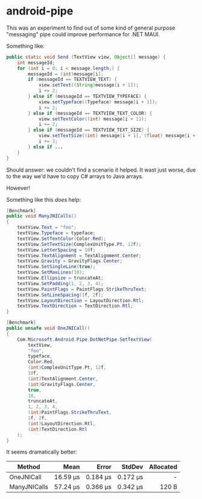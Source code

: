 # android-pipe

This was an experiment to find out of some kind of general purpose
"messaging" pipe could improve performance for .NET MAUI.

Something like:

```java
public static void Send (TextView view, Object[] message) {
    int messageId;
    for (int i = 0; i < message.length;) {
        messageId = (int)message[i];
        if (messageId == TEXTVIEW_TEXT) {
            view.setText((String)message[i + 1]);
            i += 2;
        } else if (messageId == TEXTVIEW_TYPEFACE) {
            view.setTypeface((Typeface) message[i + 1]);
            i += 2;
        } else if (messageId == TEXTVIEW_TEXT_COLOR) {
            view.setTextColor((int) message[i + 1]);
            i += 2;
        } else if (messageId == TEXTVIEW_TEXT_SIZE) {
            view.setTextSize((int) message[i + 1], (float) message[i + 2]);
            i += 3;
        } else if ...
    }
}
```

Should answer: we couldn't find a scenario it helped. It wast just
worse, due to the way we'd have to copy C# arrays to Java arrays.

However!

Something like this *does* help:

```csharp
[Benchmark]
public void ManyJNICalls()
{
    textView.Text = "foo";
    textView.Typeface = typeface;
    textView.SetTextColor(Color.Red);
    textView.SetTextSize(ComplexUnitType.Pt, 12f);
    textView.LetterSpacing = 10f;
    textView.TextAlignment = TextAlignment.Center;
    textView.Gravity = GravityFlags.Center;
    textView.SetSingleLine(true);
    textView.SetMaxLines(10);
    textView.Ellipsize = truncateAt;
    textView.SetPadding(1, 2, 3, 4);
    textView.PaintFlags = PaintFlags.StrikeThruText;
    textView.SetLineSpacing(1f, 2f);
    textView.LayoutDirection = LayoutDirection.Rtl;
    textView.TextDirection = TextDirection.Rtl;
}

[Benchmark]
public unsafe void OneJNICall()
{
    Com.Microsoft.Android.Pipe.DotNetPipe.SetTextView(
        textView,
        "foo",
        typeface,
        Color.Red,
        (int)ComplexUnitType.Pt, 12f,
        10f,
        (int)TextAlignment.Center,
        (int)GravityFlags.Center,
        true,
        10,
        truncateAt,
        1, 2, 3, 4,
        (int)PaintFlags.StrikeThruText,
        1f, 2f,
        (int)LayoutDirection.Rtl,
        (int)TextDirection.Rtl
    );
}
```

It seems dramatically better:

|       Method |     Mean |    Error |   StdDev | Allocated |
|------------- |---------:|---------:|---------:|----------:|
|   OneJNICall | 16.59 μs | 0.184 μs | 0.172 μs |         - |
| ManyJNICalls | 57.24 μs | 0.366 μs | 0.342 μs |     120 B |

